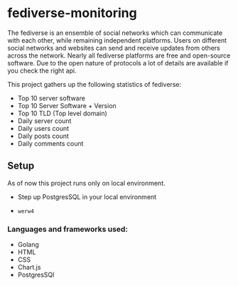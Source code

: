# fediverse-monitoring

The fediverse is an ensemble of social networks which can communicate with each other, while remaining independent platforms. Users on different social networks and websites can send and receive updates from others across the network. Nearly all fediverse platforms are free and open-source software.
Due to the open nature of protocols a lot of details are available if you check the right api.

This project gathers up the following statistics of fediverse:

- Top 10 server software
- Top 10 Server Software + Version
- Top 10 TLD (Top level domain)
- Daily server count
- Daily users count
- Daily posts count
- Daily comments count

## Setup 
As of now this project runs only on local environment.
- Step up PostgresSQL in your local environment
- ```
  werw4
  ```

### Languages and frameworks used:
- Golang
- HTML
- CSS
- Chart.js
- PostgresSQl
